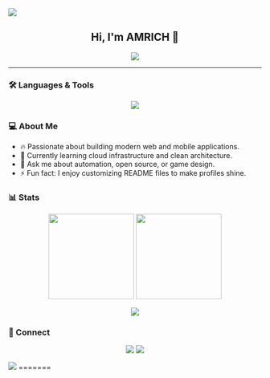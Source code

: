 <img src="https://capsule-render.vercel.app/api?type=waving&color=0:ff0a54,100:9c1de7&height=200&section=header&text=AMRICHASFUCK&fontSize=60&fontColor=fff&animation=fadeIn&fontAlignY=40"/>

<h2 align="center">Hi, I'm AMRICH 👋</h2>

<p align="center">
  <img src="https://komarev.com/ghpvc/?username=AMRICHASFUCK&style=flat-square&color=ff69b4"/>
</p>

---

### 🛠 Languages & Tools

<p align="center">
  <img src="https://skillicons.dev/icons?i=python,cpp"/>
</p>

### 💻 About Me
- 🔥 Passionate about building modern web and mobile applications.
- 🌱 Currently learning cloud infrastructure and clean architecture.
- 💬 Ask me about automation, open source, or game design.
- ⚡ Fun fact: I enjoy customizing README files to make profiles shine.

### 📊 Stats
<p align="center">
  <img src="https://github-readme-stats.vercel.app/api?username=AMRICHASFUCK&show_icons=true&theme=tokyonight&count_private=true&hide_border=true" height="170"/>
  <img src="https://github-readme-streak-stats.herokuapp.com?user=AMRICHASFUCK&theme=tokyonight&hide_border=true" height="170"/>
</p>

<p align="center">
  <img src="https://github-readme-stats.vercel.app/api/top-langs/?username=AMRICHASFUCK&layout=compact&theme=tokyonight&hide_border=true"/>
</p>

### 🤝 Connect
<p align="center">
  <a href="https://twitter.com/yourusername"><img src="https://img.shields.io/twitter/follow/yourusername?style=social"/></a>
  <a href="https://www.linkedin.com/in/yourusername/"><img src="https://img.shields.io/badge/-LinkedIn-blue?style=flat&logo=Linkedin&logoColor=white"/></a>
</p>

<img src="https://capsule-render.vercel.app/api?type=waving&color=0:9c1de7,100:ff0a54&height=120&section=footer"/>
=======
